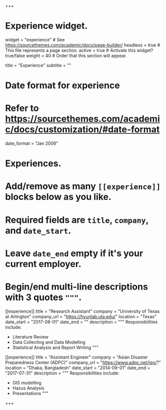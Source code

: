 +++
# Experience widget.
widget = "experience"  # See https://sourcethemes.com/academic/docs/page-builder/
headless = true  # This file represents a page section.
active = true  # Activate this widget? true/false
weight = 40  # Order that this section will appear.

title = "Experience"
subtitle = ""

# Date format for experience
#   Refer to https://sourcethemes.com/academic/docs/customization/#date-format
date_format = "Jan 2006"

# Experiences.
#   Add/remove as many `[[experience]]` blocks below as you like.
#   Required fields are `title`, `company`, and `date_start`.
#   Leave `date_end` empty if it's your current employer.
#   Begin/end multi-line descriptions with 3 quotes `"""`.
[[experience]]
  title = "Research Assistant"
  company = "University of Texas at Arlington"
  company_url = "https://hyunlab.uta.edu/"
  location = "Texas"
  date_start = "2017-08-01"
  date_end = ""
  description = """
  Responsibilities include:
  
  * Literature Review
  * Data Collecting and Data Modelling
  * Statistical Analysis and Report Writing
  """

[[experience]]
  title = "Assistant Engineer"
  company = "Asian Disaster Preparedness Center (ADPC)"
  company_url = "https://www.adpc.net/igo/?"
  location = "Dhaka, Bangladesh"
  date_start = "2014-09-01"
  date_end = "2017-07-31"
  description = """
  Responsibilities include:
  
  * GIS modelling
  * Hazus Analysis
  * Presentations
  """

+++

